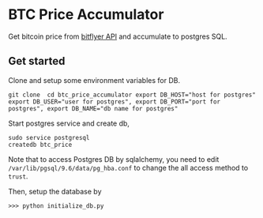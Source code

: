 # BTC Price Accumulator
Get bitcoin price from [bitflyer API](https://lightning.bitflyer.com/docs?lang=en) and accumulate to postgres SQL.

## Get started
Clone and setup some environment variables for DB.

``
git clone 
cd btc_price_accumulator
export DB_HOST="host for postgres"
export DB_USER="user for postgres",
export DB_PORT="port for postgres",
export DB_NAME="db name for postgres" 
``

Start postgres service and create db,

```
sudo service postgresql
createdb btc_price
```

Note that to access Postgres DB by sqlalchemy,
you need to edit `/var/lib/pgsql/9.6/data/pg_hba.conf` to change the all access method to `trust`.

Then, setup the database by
```
>>> python initialize_db.py
```
